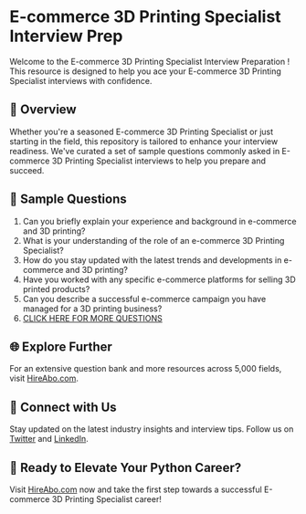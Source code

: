 # E-commerce 3D Printing Specialist Interview Prep

Welcome to the E-commerce 3D Printing Specialist Interview Preparation ! This resource is designed to help you ace your E-commerce 3D Printing Specialist interviews with confidence.

## 🚀 Overview

Whether you're a seasoned E-commerce 3D Printing Specialist or just starting in the field, this repository is tailored to enhance your interview readiness. We've curated a set of sample questions commonly asked in E-commerce 3D Printing Specialist interviews to help you prepare and succeed.

## 📝 Sample Questions

1. Can you briefly explain your experience and background in e-commerce and 3D printing?
2. What is your understanding of the role of an e-commerce 3D Printing Specialist?
3. How do you stay updated with the latest trends and developments in e-commerce and 3D printing?
4. Have you worked with any specific e-commerce platforms for selling 3D printed products?
5. Can you describe a successful e-commerce campaign you have managed for a 3D printing business?
6. [CLICK HERE FOR MORE QUESTIONS](https://hireabo.com/job/22_2_38/Ecommerce%203D%20Printing%20Specialist)

## 🌐 Explore Further

For an extensive question bank and more resources across 5,000 fields, visit [HireAbo.com](https://www.hireabo.com).

## 📱 Connect with Us

Stay updated on the latest industry insights and interview tips. Follow us on [Twitter](https://twitter.com/hireabo) and [LinkedIn](https://www.linkedin.com/in/hire-abo-3609972a8/).

## 🚀 Ready to Elevate Your Python Career?

Visit [HireAbo.com](https://www.hireabo.com) now and take the first step towards a successful E-commerce 3D Printing Specialist career!